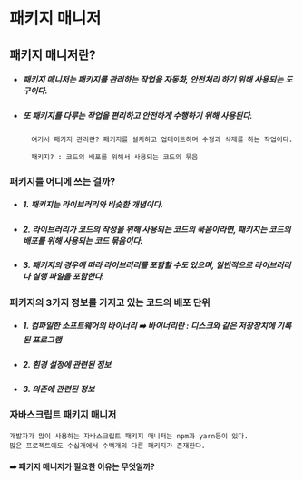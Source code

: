 # 패키지 매니저

## 패키지 매니저란?

- ##### 패키지 매니저는 패키지를 관리하는 작업을 자동화, 안전처리 하기 위해 사용되는 도구이다.

* ##### 또 패키지를 다루는 작업을 편리하고 안전하게 수행하기 위해 사용된다.

        여기서 패키지 관리란? 패키지를 설치하고 업데이트하며 수정과 삭제를 하는 작업이다.

        패키지? : 코드의 배포를 위해서 사용되는 코드의 묶음

### 패키지를 어디에 쓰는 걸까?

- ##### 1. 패키지는 라이브러리와 비슷한 개념이다.
- ##### 2. 라이브러리가 코드의 작성을 위해 사용되는 코드의 묶음이라면, 패키지는 코드의 배포를 위해 사용되는 코드 묶음이다.
- ##### 3. 패키지의 경우에 따라 라이브러리를 포함할 수도 있으며, 일반적으로 라이브러리나 실행 파일을 포함한다.

### 패키지의 3가지 정보를 가지고 있는 코드의 배포 단위

- ##### 1. 컴파일한 소프트웨어의 바이너리 ➡️ 바이너리란 : 디스크와 같은 저장장치에 기록된 프로그램

* ##### 2. 횐경 설정에 관련된 정보
* ##### 3. 의존에 관련된 정보

### 자바스크립트 패키지 매니저

    개발자가 많이 사용하는 자바스크립트 패키지 매니저는 npm과 yarn등이 있다.
    많은 프로젝트에도 수십개에서 수백개의 다른 패키지가 존재한다.

#### ➡️ 패키지 매니저가 필요한 이유는 무엇일까?
